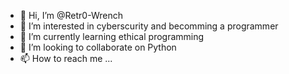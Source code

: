 - 👋 Hi, I’m @Retr0-Wrench
- 👀 I’m interested in cyberscurity and becomming a programmer
- 🌱 I’m currently learning ethical programming 
- 💞️ I’m looking to collaborate on Python
- 📫 How to reach me ...

<!---
Retr0-Wrench/Retr0-Wrench is a ✨ special ✨ repository because its `README.md` (this file) appears on your GitHub profile.
You can click the Preview link to take a look at your changes.
--->
